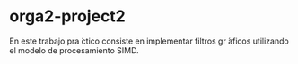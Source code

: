 # orga2-project2
En este trabajo pra ́ctico consiste en implementar filtros gr ́aficos utilizando el modelo de procesamiento SIMD. 
